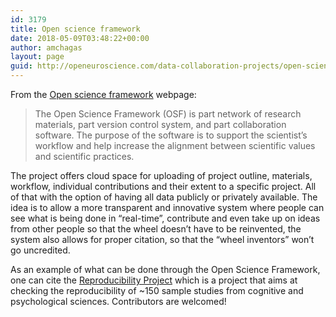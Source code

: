 ```yaml
---
id: 3179
title: Open science framework
date: 2018-05-09T03:48:22+00:00
author: amchagas
layout: page
guid: http://openeuroscience.com/data-collaboration-projects/open-science-framework-copy/
---
```

From the [Open science framework](http://openscienceframework.org/) webpage:

> The Open Science Framework (OSF) is part network of research materials, part version control system, and part collaboration software. The purpose of the software is to support the scientist&#8217;s workflow and help increase the alignment between scientific values and scientific practices.&nbsp;

The project offers cloud space for uploading of project outline, materials, workflow, individual contributions and their extent to a specific project. All of that with the option of having all data publicly or privately available. The idea is to allow a more transparent and innovative system where people can see what is being done in &#8220;real-time&#8221;, contribute and even take up on ideas from other people so that the wheel doesn&#8217;t have to be reinvented, the system also allows for proper citation, so that the &#8220;wheel inventors&#8221; won&#8217;t go uncredited.

As an example of what can be done through the Open Science Framework, one can cite the [Reproducibility Project](http://openscienceframework.org/project/EZcUj/wiki/home) which is a project that aims at checking the reproducibility of ~150 sample studies from cognitive and psychological sciences. Contributors are welcomed!